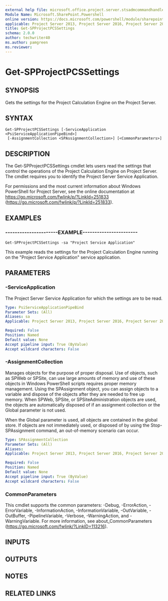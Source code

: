```yaml
---
external help file: microsoft.office.project.server.stsadmcommandhandler.dll-help.xml
Module Name: Microsoft.SharePoint.Powershell
online version: https://docs.microsoft.com/powershell/module/sharepoint-server/get-spprojectpcssettings
applicable: Project Server 2013, Project Server 2016, Project Server 2019
title: Get-SPProjectPCSSettings
schema: 2.0.0
author: techwriter40
ms.author: pamgreen
ms.reviewer:
---
```


# Get-SPProjectPCSSettings

## SYNOPSIS
Gets the settings for the Project Calculation Engine on the Project Server.

## SYNTAX

```
Get-SPProjectPCSSettings [-ServiceApplication <PsiServiceApplicationPipeBind>]
 [-AssignmentCollection <SPAssignmentCollection>] [<CommonParameters>]
```

## DESCRIPTION
The Get-SPProjectPCSSettings cmdlet lets users read the settings that control the operations of the Project Calculation Engine on Project Server.
The cmdlet requires you to identify the Project Server Service Application.

For permissions and the most current information about Windows PowerShell for Project Server, see the online documentation at https://go.microsoft.com/fwlink/p/?LinkId=251833 (https://go.microsoft.com/fwlink/p/?LinkId=251833).

## EXAMPLES

### ----------------------EXAMPLE----------------------- 
```
Get-SPProjectPCSSettings -sa "Project Service Application"
```

This example reads the settings for the Project Calculation Engine running on the "Project Service Application" service application.

## PARAMETERS

### -ServiceApplication
The Project Server Service Application for which the settings are to be read.

```yaml
Type: PsiServiceApplicationPipeBind
Parameter Sets: (All)
Aliases: sa
Applicable: Project Server 2013, Project Server 2016, Project Server 2019

Required: False
Position: Named
Default value: None
Accept pipeline input: True (ByValue)
Accept wildcard characters: False
```

### -AssignmentCollection
Manages objects for the purpose of proper disposal.
Use of objects, such as SPWeb or SPSite, can use large amounts of memory and use of these objects in Windows PowerShell scripts requires proper memory management.
Using the SPAssignment object, you can assign objects to a variable and dispose of the objects after they are needed to free up memory.
When SPWeb, SPSite, or SPSiteAdministration objects are used, the objects are automatically disposed of if an assignment collection or the Global parameter is not used.

When the Global parameter is used, all objects are contained in the global store.
If objects are not immediately used, or disposed of by using the Stop-SPAssignment command, an out-of-memory scenario can occur.

```yaml
Type: SPAssignmentCollection
Parameter Sets: (All)
Aliases: 
Applicable: Project Server 2013, Project Server 2016, Project Server 2019

Required: False
Position: Named
Default value: None
Accept pipeline input: True (ByValue)
Accept wildcard characters: False
```

### CommonParameters
This cmdlet supports the common parameters: -Debug, -ErrorAction, -ErrorVariable, -InformationAction, -InformationVariable, -OutVariable, -OutBuffer, -PipelineVariable, -Verbose, -WarningAction, and -WarningVariable. For more information, see about_CommonParameters (https://go.microsoft.com/fwlink/?LinkID=113216).

## INPUTS

## OUTPUTS

## NOTES

## RELATED LINKS

